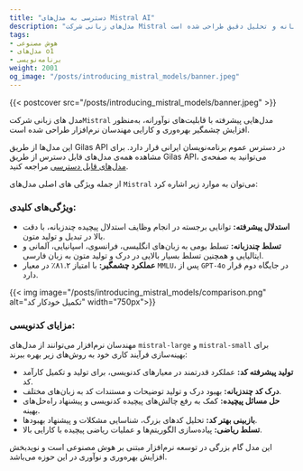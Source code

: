 ```yaml
---
title: "دسترسی به مدل‌های Mistral AI" 
description: "مدل‌های زبانی شرکت Mistral مدل‌های پیشرفته‌ای هستند که برای افزایش بهره‌وری مهندسان نرم‌افزار با قابلیت‌های چندزبانه و تحلیل دقیق طراحی شده است."  
tags:
- هوش مصنوعی
- مدل‌های o1
- برنامه‌نویسی
weight: 2001
og_image: "/posts/introducing_mistral_models/banner.jpeg"
---
```


{{< postcover src="/posts/introducing_mistral_models/banner.jpeg" >}}


مدل های زبانی شرکت`Mistral` مدل‌هایی پیشرفته با قابلیت‌های نوآورانه، به‌منظور افزایش چشمگیر بهره‌وری و کارایی مهندسان نرم‌افزار طراحی شده است.


این مدل‌ها از طریق Gilas API در دسترس عموم برنامه‌نویسان ایرانی قرار دارد. برای مشاهده همه‌ی مدل‌های قابل دسترس از طریق Gilas API، می‌توانید به صفحه‌ی [مدل‌های قابل دسترسی](/models/) مراجعه کنید.

از جمله ویژگی های اصلی مدل‌های `Mistral` می‌توان به موارد زیر اشاره کرد:


### ویژگی‌های کلیدی:
- **استدلال پیشرفته:** توانایی برجسته در انجام وظایف استدلال پیچیده چندزبانه، با دقت بالا در تبدیل و تولید متون.
- **تسلط چندزبانه:** تسلط بومی به زبان‌های انگلیسی، فرانسوی، اسپانیایی، آلمانی و ایتالیایی و همچنین تسلط بسیار بالایی در درک و تولید متون به زبان فارسی.
- **عملکرد چشمگیر:** با امتیاز ۸۱.۲٪ در معیار `MMLU`، پس از `GPT-4o` در جایگاه دوم قرار دارد.

{{< img image="/posts/introducing_mistral_models/comparison.png" alt="تکمیل خودکار کد" width="750px">}}

### مزایای کدنویسی:
مهندسان نرم‌افزار می‌توانند از مدل‌های `mistral-large` و `mistral-small` برای بهینه‌سازی فرآیند کاری خود به روش‌های زیر بهره ببرند:
- **تولید پیشرفته کد:** عملکرد قدرتمند در معیارهای کدنویسی، برای تولید و تکمیل کارآمد کد.
- **درک کد چندزبانه:** بهبود درک و تولید توضیحات و مستندات کد به زبان‌های مختلف.
- **حل مسائل پیچیده:** کمک به رفع چالش‌های پیچیده کدنویسی و پیشنهاد راه‌حل‌های بهینه.
- **بازبینی بهتر کد:** تحلیل کدهای بزرگ، شناسایی مشکلات و پیشنهاد بهبودها.
- **تسلط ریاضی:** پیاده‌سازی الگوریتم‌ها و عملیات ریاضی پیچیده با کارایی بالا.

این مدل گام بزرگی در توسعه نرم‌افزار مبتنی بر هوش مصنوعی است و نویدبخش افزایش بهره‌وری و نوآوری در این حوزه می‌باشد.